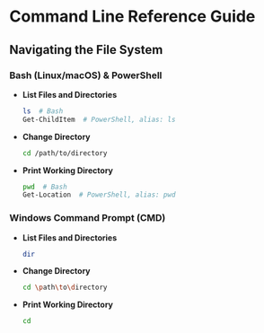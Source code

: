 # Command Line Reference Guide

## Navigating the File System

### Bash (Linux/macOS) & PowerShell

- **List Files and Directories**
  ```bash
  ls  # Bash
  Get-ChildItem  # PowerShell, alias: ls

- **Change Directory**
  ```bash
  cd /path/to/directory

- **Print Working Directory**
  ```bash
  pwd  # Bash
  Get-Location  # PowerShell, alias: pwd

### Windows Command Prompt (CMD)

- **List Files and Directories**
  ```bash
  dir

- **Change Directory**
  ```bash
  cd \path\to\directory

- **Print Working Directory**
  ```bash
  cd

